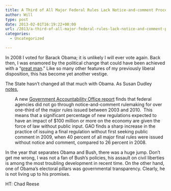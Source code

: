 ```yaml
---
title: A Third of All Major Federal Rules Lack Notice-and-comment Procedures
author: Will
type: post
date: 2013-02-01T16:19:22+00:00
url: /2013/a-third-of-all-major-federal-rules-lack-notice-and-comment-procedures/
categories:
  - Uncategorized

---
```

In 2008 I voted for Barack Obama; it is unlikely I will ever vote again. Back then, I was enamored by the political change that could have been achieved with a &#8220;[great man][1].&#8221; Like so many other features of my previously liberal disposition, this has become yet another vestige.

The State hasn&#8217;t changed all that much with Obama. As Susan Dudley [notes][2],

<p style="padding-left: 30px;">
  A new <a href="http://www.gao.gov/products/GAO-13-21">Government Accountability Office report</a> finds that federal agencies did not go through notice-and-comment rulemaking for over one-third of the major rules issued between 2003 and 2010.  This means that a significant percentage of new regulations expected to have an impact of $100 million or more on the economy are given the force of law without public input. GAO finds a sharp increase in the practice of issuing a final regulation without first seeking public comment in 2009, when 40 percent of all major final rules were issued without notice and comment, compared to 26 percent in 2008.
</p>

In the year that separates Obama and Bush, there was a huge jump. Don&#8217;t get me wrong, I was not a fan of Bush&#8217;s policies, his assault on civil liberties is among the most troubling development in recent time. On the other hand, one of Obama&#8217;s electoral pillars was governmental transparency. Clearly, he is not living up to his promises.

HT: Chad Reese

 [1]: http://en.wikipedia.org/wiki/Great_Man_theory
 [2]: http://regulatorystudies.gwu.edu/images/commentary/gao%20report%20dudley.pdf